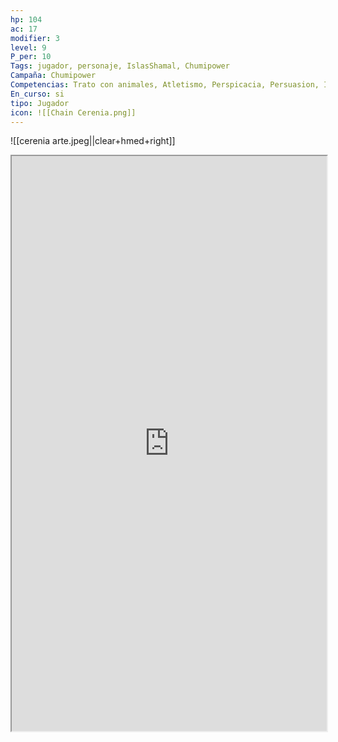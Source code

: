 ```yaml
---
hp: 104
ac: 17
modifier: 3
level: 9
P_per: 10
Tags: jugador, personaje, IslasShamal, Chumipower
Campaña: Chumipower
Competencias: Trato con animales, Atletismo, Perspicacia, Persuasion, Intimidación
En_curso: si
tipo: Jugador
icon: ![[Chain Cerenia.png]]
---
```

   ![[cerenia arte.jpeg||clear+hmed+right]]
<iframe
    height = 920
    width = 100%
    padding = 0 0
    margins = 0 0
    src="https://www.dndbeyond.com/characters/77923991"</iframe>

   ![[Kiera.jpeg||clear+hmed+right]]
# Cerenia

## Stats
| STR | DEX | CON | INT | WIS | CHA |
| --- | --- | --- | --- | --- | --- |
| 18  | 16  | 16  | 8   | 11  | 11  |

## Proficiencies
#Trato_con_animales #Atletismo #Perspicacia #Persuasion #Intimidación 
## Generico
| Raza   | Edad  | Genero |
| ------ | ----- | ------ |
| Humana | Joven | Mujer  |

## Caracteristicas
| Rasgo Personalidad | Ideal | Vinculo | Defecto |
| ------------------ | ----- | ------- | ------- |
|                    |       |         |         |

## Descripción
Bárbara con aspecto humano, es muy chiquitita parece tener muy poco musculo, no tiene el típico cuerpo que tendría una barbara, tímida, duda de si misma, una persona muy nerviosa y torpe, la clase es que tiene anger issues entonces cuando entra en rabia en las batallas deja todas esas inseguridades, ansiedad y rabia salir, sorprende que siendo tan chiquitita tenga tantas ganas de pegarse con la gente y se vuelve un poco mal hablada también
## Background
Noble

## Historia
Su familia la mandó a un retiro espiritual para controlar esos ataques de ira y rabia ya que había causado algún problemilla en su pueblo pero en un día obviamente tuvo una pelea con una compañera, se formó un motín y decidió huir, durante su viaje al escapar del retiro se dio cuenta de que había carteles de se busca y con una recompensa por las aldeas ya que su familia es  adinerada, tiene contactos y quiere encontrarla.